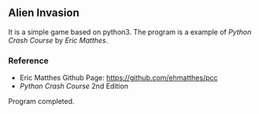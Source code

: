 ## Alien Invasion


It is a simple game based on python3. The program is a example of *Python Crash Course* by *Eric Matthes*.

### Reference
- Eric Matthes Github Page: https://github.com/ehmatthes/pcc
- *Python Crash Course* 2nd Edition

Program completed.
